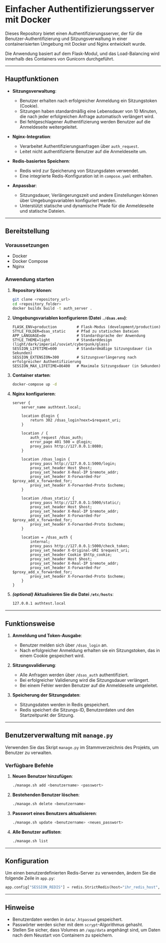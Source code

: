 # Einfacher Authentifizierungsserver mit Docker

Dieses Repository bietet einen Authentifizierungsserver, der für die Benutzer-Authentifizierung und Sitzungsverwaltung in einer containerisierten Umgebung mit Docker und Nginx entwickelt wurde.

Die Anwendung basiert auf dem Flask-Modul, und das Load-Balancing wird innerhalb des Containers von Gunicorn durchgeführt.

---

## Hauptfunktionen

- **Sitzungsverwaltung**:
  - Benutzer erhalten nach erfolgreicher Anmeldung ein Sitzungstoken (Cookie).
  - Sitzungen haben standardmäßig eine Lebensdauer von 10 Minuten, die nach jeder erfolgreichen Anfrage automatisch verlängert wird.
  - Bei fehlgeschlagener Authentifizierung werden Benutzer auf die Anmeldeseite weitergeleitet.

- **Nginx-Integration**:
  - Verarbeitet Authentifizierungsanfragen über `auth_request`.
  - Leitet nicht authentifizierte Benutzer auf die Anmeldeseite um.

- **Redis-basiertes Speichern**:
  - Redis wird zur Speicherung von Sitzungsdaten verwendet.
  - Eine integrierte Redis-Konfiguration ist in `compose.yaml` enthalten.

- **Anpassbar**:
  - Sitzungsdauer, Verlängerungszeit und andere Einstellungen können über Umgebungsvariablen konfiguriert werden.
  - Unterstützt statische und dynamische Pfade für die Anmeldeseite und statische Dateien.

---

## Bereitstellung

### Voraussetzungen

- Docker
- Docker Compose
- Nginx

### Anwendung starten

1. **Repository klonen**:

   ```bash
   git clone <repository_url>
   cd <repository_folder>
   docker buildx build -t auth_server .
   ```

2. **Umgebungsvariablen konfigurieren (Datei `./dsas.env`)**:

   ```env
   FLASK_ENV=production         # Flask-Modus (development/production)
   STYLE_FOLDER=dsas_static     # Pfad zu statischen Dateien
   APP_LANGUAGE=de              # Standardsprache der Anwendung
   STYLE_THEME=light            # Standarddesign (light/dark/imperial/soviet/cyberpunk/glass)
   SESSION_LIFETIME=600         # Standardmäßige Sitzungsdauer (in Sekunden)
   SESSION_EXTENSION=300        # Sitzungsverlängerung nach erfolgreicher Authentifizierung
   SESSION_MAX_LIFETIME=86400   # Maximale Sitzungsdauer (in Sekunden)
   ```

3. **Container starten**:

   ```bash
   docker-compose up -d
   ```

4. **Nginx konfigurieren**:

   ```nginx
   server {
       server_name authtest.local;

       location @login {
           return 302 /dsas_login?next=$request_uri;
       }

       location / {
           auth_request /dsas_auth;
           error_page 401 500 = @login;
           proxy_pass http://127.0.0.1:8080;
       }

       location /dsas_login {
           proxy_pass http://127.0.0.1:5000/login;
           proxy_set_header Host $host;
           proxy_set_header X-Real-IP $remote_addr;
           proxy_set_header X-Forwarded-For $proxy_add_x_forwarded_for;
           proxy_set_header X-Forwarded-Proto $scheme;
       }

       location /dsas_static/ {
           proxy_pass http://127.0.0.1:5000/static/;
           proxy_set_header Host $host;
           proxy_set_header X-Real-IP $remote_addr;
           proxy_set_header X-Forwarded-For $proxy_add_x_forwarded_for;
           proxy_set_header X-Forwarded-Proto $scheme;
       }

       location = /dsas_auth {
           internal;
           proxy_pass http://127.0.0.1:5000/check_token;
           proxy_set_header X-Original-URI $request_uri;
           proxy_set_header Cookie $http_cookie;
           proxy_set_header Host $host;
           proxy_set_header X-Real-IP $remote_addr;
           proxy_set_header X-Forwarded-For $proxy_add_x_forwarded_for;
           proxy_set_header X-Forwarded-Proto $scheme;
       }
   }
   ```

5. **_(optional)_ Aktualisieren Sie die Datei `/etc/hosts`**:

   ```bash
   127.0.0.1 authtest.local
   ```

---

## Funktionsweise

1. **Anmeldung und Token-Ausgabe**:
   - Benutzer melden sich über `/dsas_login` an.
   - Nach erfolgreicher Anmeldung erhalten sie ein Sitzungstoken, das in einem Cookie gespeichert wird.

2. **Sitzungsvalidierung**:
   - Alle Anfragen werden über `/dsas_auth` authentifiziert.
   - Bei erfolgreicher Validierung wird die Sitzungsdauer verlängert.
   - Bei einem Fehler werden Benutzer auf die Anmeldeseite umgeleitet.

3. **Speicherung der Sitzungsdaten**:
   - Sitzungsdaten werden in Redis gespeichert.
   - Redis speichert die Sitzungs-ID, Benutzerdaten und den Startzeitpunkt der Sitzung.

---

## Benutzerverwaltung mit `manage.py`

Verwenden Sie das Skript `manage.py` im Stammverzeichnis des Projekts, um Benutzer zu verwalten.

### Verfügbare Befehle

1. **Neuen Benutzer hinzufügen**:
   ```bash
   ./manage.sh add <benutzername> <passwort>
   ```

2. **Bestehenden Benutzer löschen**:
   ```bash
   ./manage.sh delete <benutzername>
   ```

3. **Passwort eines Benutzers aktualisieren**:
   ```bash
   ./manage.sh update <benutzername> <neues_passwort>
   ```

4. **Alle Benutzer auflisten**:
   ```bash
   ./manage.sh list
   ```

---

## Konfiguration

Um einen benutzerdefinierten Redis-Server zu verwenden, ändern Sie die folgende Zeile in `app.py`:

```python
app.config["SESSION_REDIS"] = redis.StrictRedis(host="ihr_redis_host", port=6379, decode_responses=True)
```

---

## Hinweise

- Benutzerdaten werden in `data/.htpasswd` gespeichert.
- Passwörter werden sicher mit dem `scrypt`-Algorithmus gehasht.
- Stellen Sie sicher, dass Volumes an `/app/data` angehängt sind, um Daten nach dem Neustart von Containern zu speichern.